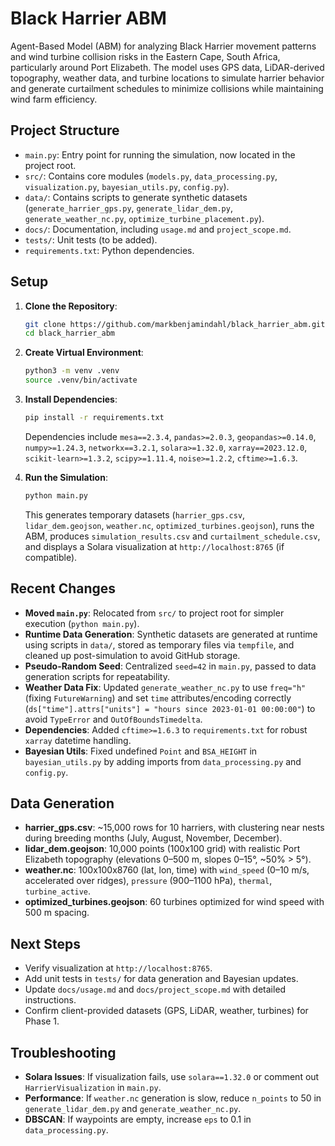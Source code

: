 # Black Harrier ABM

Agent-Based Model (ABM) for analyzing Black Harrier movement patterns and wind turbine collision risks in the Eastern Cape, South Africa, particularly around Port Elizabeth. The model uses GPS data, LiDAR-derived topography, weather data, and turbine locations to simulate harrier behavior and generate curtailment schedules to minimize collisions while maintaining wind farm efficiency.

## Project Structure
- `main.py`: Entry point for running the simulation, now located in the project root.
- `src/`: Contains core modules (`models.py`, `data_processing.py`, `visualization.py`, `bayesian_utils.py`, `config.py`).
- `data/`: Contains scripts to generate synthetic datasets (`generate_harrier_gps.py`, `generate_lidar_dem.py`, `generate_weather_nc.py`, `optimize_turbine_placement.py`).
- `docs/`: Documentation, including `usage.md` and `project_scope.md`.
- `tests/`: Unit tests (to be added).
- `requirements.txt`: Python dependencies.

## Setup
1. **Clone the Repository**:
   ```bash
   git clone https://github.com/markbenjamindahl/black_harrier_abm.git
   cd black_harrier_abm
   ```

2. **Create Virtual Environment**:
   ```bash
   python3 -m venv .venv
   source .venv/bin/activate
   ```

3. **Install Dependencies**:
   ```bash
   pip install -r requirements.txt
   ```
   Dependencies include `mesa==2.3.4`, `pandas>=2.0.3`, `geopandas>=0.14.0`, `numpy>=1.24.3`, `networkx==3.2.1`, `solara>=1.32.0`, `xarray==2023.12.0`, `scikit-learn>=1.3.2`, `scipy>=1.11.4`, `noise>=1.2.2`, `cftime>=1.6.3`.

4. **Run the Simulation**:
   ```bash
   python main.py
   ```
   This generates temporary datasets (`harrier_gps.csv`, `lidar_dem.geojson`, `weather.nc`, `optimized_turbines.geojson`), runs the ABM, produces `simulation_results.csv` and `curtailment_schedule.csv`, and displays a Solara visualization at `http://localhost:8765` (if compatible).

## Recent Changes
- **Moved `main.py`**: Relocated from `src/` to project root for simpler execution (`python main.py`).
- **Runtime Data Generation**: Synthetic datasets are generated at runtime using scripts in `data/`, stored as temporary files via `tempfile`, and cleaned up post-simulation to avoid GitHub storage.
- **Pseudo-Random Seed**: Centralized `seed=42` in `main.py`, passed to data generation scripts for repeatability.
- **Weather Data Fix**: Updated `generate_weather_nc.py` to use `freq="h"` (fixing `FutureWarning`) and set `time` attributes/encoding correctly (`ds["time"].attrs["units"] = "hours since 2023-01-01 00:00:00"`) to avoid `TypeError` and `OutOfBoundsTimedelta`.
- **Dependencies**: Added `cftime>=1.6.3` to `requirements.txt` for robust `xarray` datetime handling.
- **Bayesian Utils**: Fixed undefined `Point` and `BSA_HEIGHT` in `bayesian_utils.py` by adding imports from `data_processing.py` and `config.py`.

## Data Generation
- **harrier_gps.csv**: ~15,000 rows for 10 harriers, with clustering near nests during breeding months (July, August, November, December).
- **lidar_dem.geojson**: 10,000 points (100x100 grid) with realistic Port Elizabeth topography (elevations 0–500 m, slopes 0–15°, ~50% > 5°).
- **weather.nc**: 100x100x8760 (lat, lon, time) with `wind_speed` (0–10 m/s, accelerated over ridges), `pressure` (900–1100 hPa), `thermal`, `turbine_active`.
- **optimized_turbines.geojson**: 60 turbines optimized for wind speed with 500 m spacing.

## Next Steps
- Verify visualization at `http://localhost:8765`.
- Add unit tests in `tests/` for data generation and Bayesian updates.
- Update `docs/usage.md` and `docs/project_scope.md` with detailed instructions.
- Confirm client-provided datasets (GPS, LiDAR, weather, turbines) for Phase 1.

## Troubleshooting
- **Solara Issues**: If visualization fails, use `solara==1.32.0` or comment out `HarrierVisualization` in `main.py`.
- **Performance**: If `weather.nc` generation is slow, reduce `n_points` to 50 in `generate_lidar_dem.py` and `generate_weather_nc.py`.
- **DBSCAN**: If waypoints are empty, increase `eps` to 0.1 in `data_processing.py`.